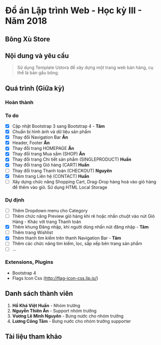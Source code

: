 # Đồ án Lập trình Web - Học kỳ III - Năm 2018
## Bông Xù Store

## Nội dung và yêu cầu
> Sử dụng Template Ustora để xây dựng một trang web bán hàng, cụ thể là bán gấu bông.

## Quá trình (Giữa kỳ)
### Hoàn thành

### To do
- [x] Cập nhật Bootstrap 3 sang Bootstrap 4 - **Tâm**
- [x] Chuẩn bị hình ảnh và dữ liệu sản phẩm
- [x] Thay đổi Navigation Bar **Ân**
- [x] Header, Footer **Ân**
- [x] Thay đổi trang HOMEPAGE **Ân**
- [x] Thay đổi trang Mua sắm (SHOP) **Ân**
- [x] Thay đổi trang Chi tiết sản phẩm (SINGLEPRODUCT) **Huấn**
- [x] Thay đổi trang Giỏ hàng (CART) **Huấn**
- [ ] Thay đổi trang Thanh toán (CHECKOUT) **Nguyên**
- [x] Thêm trang Liên hệ (CONTACT) **Huấn**
- [ ] Xây dựng chức năng Shopping Cart, Drag-Drop hàng hoá vào giỏ hàng để thêm vào giỏ. Sử dụng HTML Local Storage

### Dự định
- [ ] Thêm Dropdown menu cho Category
- [ ] Thêm chức năng Preview giỏ hàng khi rê hoặc nhấn chuột vào nút Giỏ Hàng - Khác với trang Thanh toán
- [x] Thêm khung Đăng nhập, khi người dùng nhấn nút đăng nhập - **Tâm**
- [ ] Thêm trang Wishlist
- [x] Thêm thanh tìm kiếm trên thanh Navigation Bar - **Tâm**
- [ ] Thêm các chức năng tìm kiếm, lọc, sắp xếp bên trang sản phẩm
- [ ] ...

### Extensions, Plugins
- Bootstrap 4
- Flags Icon Css (http://flag-icon-css.lip.is/)
  
## Danh sách thành viên
1. **Hồ Khả Việt Huấn** - Nhóm trưởng
2. **Nguyễn Thiên Ân** - Support nhóm trưởng
3. **Vương Lê Minh Nguyên** - Bưng nước cho nhóm trưởng
4. **Lương Công Tâm** - Bưng nước cho nhóm trưởng supporter

## Tài liệu tham khảo
